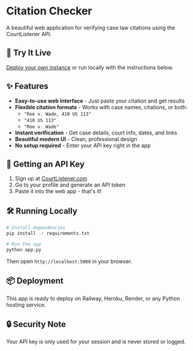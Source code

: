 # Citation Checker
A beautiful web application for verifying case law citations using the CourtListener API.

## 🚀 Try It Live
[Deploy your own instance](#deployment) or run locally with the instructions below.

## ✨ Features
- **Easy-to-use web interface** - Just paste your citation and get results
- **Flexible citation formats** - Works with case names, citations, or both:
  - `"Roe v. Wade, 410 US 113"`
  - `"410 US 113"`
  - `"Roe v. Wade"`
- **Instant verification** - Get case details, court info, dates, and links
- **Beautiful modern UI** - Clean, professional design
- **No setup required** - Enter your API key right in the app

## 🔑 Getting an API Key
1. Sign up at [CourtListener.com](https://www.courtlistener.com/)
2. Go to your profile and generate an API token
3. Paste it into the web app - that's it!

## 🛠 Running Locally
```bash
# Install dependencies
pip install -r requirements.txt

# Run the app
python app.py
```

Then open `http://localhost:5000` in your browser.

## 📦 Deployment
This app is ready to deploy on Railway, Heroku, Render, or any Python hosting service.

## 🔒 Security Note
Your API key is only used for your session and is never stored or logged.
